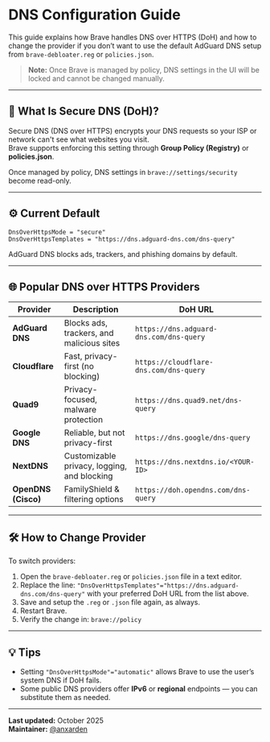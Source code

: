 # DNS Configuration Guide

This guide explains how Brave handles DNS over HTTPS (DoH) and how to change the provider if you don’t want to use the default AdGuard DNS setup from `brave-debloater.reg` or `policies.json`.
> **Note:** Once Brave is managed by policy, DNS settings in the UI will be locked and cannot be changed manually.
---

## 🧠 What Is Secure DNS (DoH)?

Secure DNS (DNS over HTTPS) encrypts your DNS requests so your ISP or network can't see what websites you visit.  
Brave supports enforcing this setting through **Group Policy (Registry)** or **policies.json**.

Once managed by policy, DNS settings in `brave://settings/security` become read-only.

---

## ⚙️ Current Default

```
DnsOverHttpsMode = "secure"
DnsOverHttpsTemplates = "https://dns.adguard-dns.com/dns-query"
```

AdGuard DNS blocks ads, trackers, and phishing domains by default.

---

## 🌐 Popular DNS over HTTPS Providers

| Provider | Description | DoH URL |
|-----------|--------------|---------|
| **AdGuard DNS** | Blocks ads, trackers, and malicious sites | `https://dns.adguard-dns.com/dns-query` |
| **Cloudflare** | Fast, privacy-first (no blocking) | `https://cloudflare-dns.com/dns-query` |
| **Quad9** | Privacy-focused, malware protection | `https://dns.quad9.net/dns-query` |
| **Google DNS** | Reliable, but not privacy-first | `https://dns.google/dns-query` |
| **NextDNS** | Customizable privacy, logging, and blocking | `https://dns.nextdns.io/<YOUR-ID>` |
| **OpenDNS (Cisco)** | FamilyShield & filtering options | `https://doh.opendns.com/dns-query` |

---

## 🛠️ How to Change Provider

To switch providers:

1. Open the `brave-debloater.reg` or `policies.json` file in a text editor.  
2. Replace the line: `"DnsOverHttpsTemplates"="https://dns.adguard-dns.com/dns-query"`
   with your preferred DoH URL from the list above.  
3. Save and setup the `.reg` or `.json` file again, as always.
4. Restart Brave.  
5. Verify the change in: `brave://policy`

---

## 💡 Tips

- Setting `"DnsOverHttpsMode"="automatic"` allows Brave to use the user’s system DNS if DoH fails.  
- Some public DNS providers offer **IPv6** or **regional** endpoints — you can substitute them as needed.
  
---

**Last updated:** October 2025  
**Maintainer:** [@anxarden](https://github.com/anxarden)
